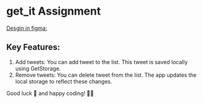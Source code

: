 # get_it Assignment

[Desgin in figma:](https://www.figma.com/design/aWCEupjtCF8SFRjcoIswdZ/get_it-assignment?node-id=0-1&t=CafZwovrSmT1CtSp-1)

## Key Features:
1. Add tweets: You can add tweet to the list. This tweet is saved locally using GetStorage.
2. Remove tweets: You can delete tweet from the list. The app updates the local storage to reflect these changes.

Good luck 🚀
and happy coding! 🧑‍💻
